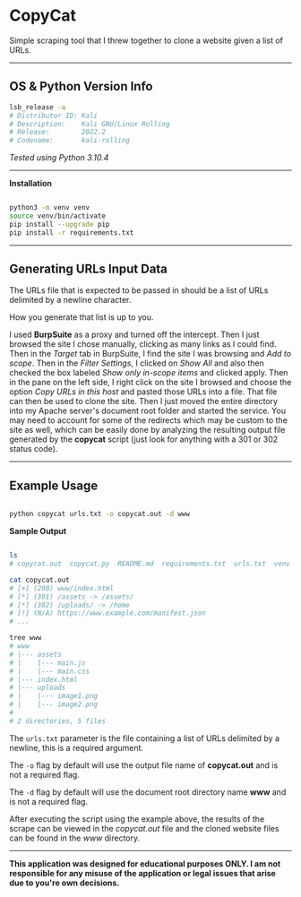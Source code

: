 # CopyCat

Simple scraping tool that I threw together to clone a website given a list of URLs.

---

## OS & Python Version Info

```bash
lsb_release -a
# Distributor ID: Kali
# Description:    Kali GNU/Linux Rolling
# Release:        2022.2
# Codename:       kali-rolling
```

*Tested using Python 3.10.4*

---

**Installation**

```bash

python3 -m venv venv
source venv/bin/activate
pip install --upgrade pip
pip install -r requirements.txt

```

---

## Generating URLs Input Data

The URLs file that is expected to be passed in should be a list of URLs delimited by a newline character.

How you generate that list is up to you.

I used **BurpSuite** as a proxy and turned off the intercept.  Then I just browsed the site I chose manually, clicking as many links as I could find.  Then in the *Target* tab in BurpSuite, I find the site I was browsing and *Add to scope*.  Then in the *Filter Settings*, I clicked on *Show All* and also then checked the box labeled *Show only in-scope items* and clicked apply.  Then in the pane on the left side, I right click on the site I browsed and choose the option *Copy URLs in this host* and pasted those URLs into a file.  That file can then be used to clone the site.  Then I just moved the entire directory into my Apache server's document root folder and started the service.  You may need to account for some of the redirects which may be custom to the site as well, which can be easily done by analyzing the resulting output file generated by the **copycat** script (just look for anything with a 301 or 302 status code).

---

## Example Usage

```bash

python copycat urls.txt -o copycat.out -d www

```

**Sample Output**

```bash

ls
# copycat.out  copycat.py  README.md  requirements.txt  urls.txt  venv  www

cat copycat.out
# [+] (200) www/index.html
# [*] (301) /assets -> /assets/
# [*] (302) /uploads/ -> /home
# [!] (N/A) https://www.example.com/manifest.json
# ...

tree www
# www
# |--- assets
# |    |--- main.js
# |    |--- main.css
# |--- index.html
# |--- uploads
# |    |--- image1.png
# |    |--- image2.png
#
# 2 directories, 5 files

```

The `urls.txt` parameter is the file containing a list of URLs delimited by a newline, this is a required argument.

The `-o` flag by default will use the output file name of **copycat.out** and is not a required flag.

The `-d` flag by default will use the document root directory name **www** and is not a required flag.

After executing the script using the example above, the results of the scrape can be viewed in the *copycat.out* file and the cloned website files can be found in the *www* directory.

---

**This application was designed for educational purposes ONLY. I am not responsible for any misuse of the application or legal issues that arise due to you're own decisions.**
